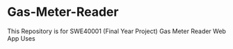 # Gas-Meter-Reader
This Repository is for SWE40001 (Final Year Project) Gas Meter Reader Web App Uses
